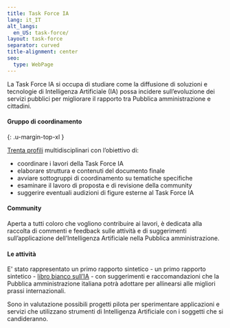 ```yaml
---
title: Task Force IA
lang: it_IT
alt_langs:
  en_US: task-force/
layout: task-force
separator: curved
title-alignment: center
seo:
  type: WebPage
---
```

La Task Force IA si occupa di studiare come la diffusione di soluzioni e tecnologie di Intelligenza Artificiale (IA) possa incidere sull’evoluzione dei servizi pubblici per migliorare il rapporto tra Pubblica amministrazione e cittadini.

#### Gruppo di coordinamento
{: .u-margin-top-xl }

[Trenta profili](#coordinamento) multidisciplinari con l’obiettivo di:

- coordinare i lavori della Task Force IA
- elaborare struttura e contenuti del documento finale
- avviare sottogruppi di coordinamento su tematiche specifiche
- esaminare il lavoro di proposta e di revisione della community
- suggerire eventuali audizioni di figure esterne al Task Force IA

#### Community

Aperta a tutti coloro che vogliono contribuire ai lavori, è dedicata alla raccolta di commenti e feedback sulle attività e di suggerimenti sull’applicazione dell’Intelligenza Artificiale nella Pubblica amministrazione.

#### Le attività
E' stato rappresentato un primo rapporto sintetico - un primo rapporto sintetico - [libro bianco sull’IA](https://ia.italia.it/assets/librobianco.pdf) - con suggerimenti e raccomandazioni che la Pubblica amministrazione italiana potrà adottare per allinearsi alle migliori prassi internazionali.

Sono in valutazione possibili progetti pilota per sperimentare applicazioni e servizi che utilizzano strumenti di Intelligenza Artificiale con i soggetti che si candideranno.
